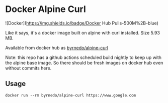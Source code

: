 # Docker Alpine Curl
![Docker](https://img.shields.io/badge/Docker Hub Pulls-500M%2B-blue)

Like it says, it's a docker image built on alpine with curl installed. Size 5.93 MB.

Available from docker hub as [byrnedo/alpine-curl](https://hub.docker.com/r/byrnedo/alpine-curl/)

Note: this repo has a github actions scheduled build nightly to keep up with the alpine base image. 
So there should be fresh images on docker hub even without commits here.

## Usage

    docker run --rm byrnedo/alpine-curl https://www.google.com
